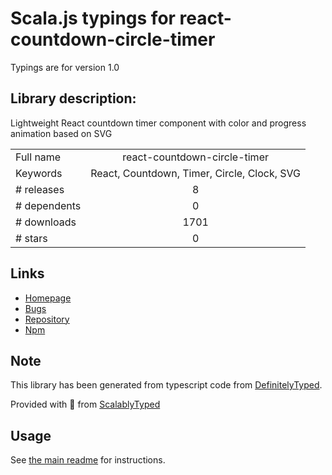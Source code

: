 
# Scala.js typings for react-countdown-circle-timer

Typings are for version 1.0

## Library description:
Lightweight React countdown timer component with color and progress animation based on SVG

|                    |                 |
| ------------------ | :-------------: |
| Full name          | react-countdown-circle-timer |
| Keywords           | React, Countdown, Timer, Circle, Clock, SVG |
| # releases         | 8 |
| # dependents       | 0 |
| # downloads        | 1701 |
| # stars            | 0 |

## Links
- [Homepage](https://github.com/vydimitrov/react-countdown-circle-timer#readme)
- [Bugs](https://github.com/vydimitrov/react-countdown-circle-timer/issues)
- [Repository](https://github.com/vydimitrov/react-countdown-circle-timer)
- [Npm](https://www.npmjs.com/package/react-countdown-circle-timer)
    


## Note
This library has been generated from typescript code from [DefinitelyTyped](https://definitelytyped.org).

Provided with :purple_heart: from [ScalablyTyped](https://github.com/oyvindberg/ScalablyTyped)

## Usage
See [the main readme](../../readme.md) for instructions.


